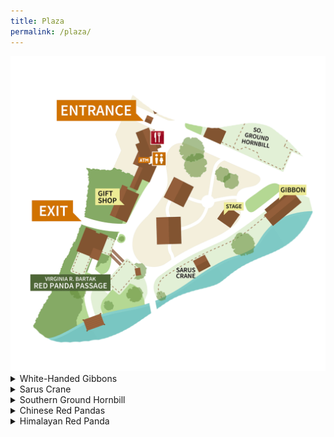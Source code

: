 ```yaml
---
title: Plaza
permalink: /plaza/
---
```


<img src="pics/plaza_map.png" class="inline"/>

<details><summary>White-Handed Gibbons</summary>
  <br>
Zoo Boise has two gibbons:
  <br>
- Euhl, better known as Papa, is brown in color. He rarely swings, and makes a soft, low whooping sound occasionally.
  <br>
- Li Bao, who is Papa's daughter, is black in color. She is almost always in the trees, and sings a high-pitched song that can be heard throughout the zoo.
  <br>
  <br>
  Li Bao's song:
  <br>
  <audio controls>
  <source src="sounds/li_bao.ogg" type="audio/ogg">
  <source src="sounds/li_bao.mp3" type="audio/mpeg">
Your browser does not support the audio element.
</audio>
  <br>
  <br>
<img src="pics/gibbons.jpg" class="inline"/>
</details>

<details><summary>Sarus Crane</summary>
  <br>
Zoo Boise has one sarus crane:
  <br>
- Claudia gets very excited when her keepers are nearby, and she frequently dances for them. She also makes a trumpeting sound that could be mistaken for elephants.
  <br>
  <br>
<img src="pics/sarus_crane.jpg" class="inline"/>
</details>

<details><summary>Southern Ground Hornbill</summary>
  <br>
Zoo Boise has one southern ground hornbill in the plaza:
  <br>
- Toogle is a favorite of guests, volunteers, and staff! He was hand-raised due to special circumstances, so he loves showing off his treasures and food (typically a mouse or chick) to shocked guests. He makes a distinctive booming sound, which can be heard in the surrounding areas.
  <br>
  <br>
<img src="pics/toogle.jpg" class="inline"/>
</details>

<details><summary>Chinese Red Pandas</summary>
  <br>
Zoo Boise has three Chinese red pandas, a pair and an individual:
  <br>
- Jasper is the male in the pair, and is missing some front teeth, leading to his tongue sticking out most of the time. He is darker and more red in coloring than Stevie. He was born in 2015 at the Lincoln Park Zoo and moved here in May 2023.
  <br>
- Stevie is the female in the pair. She is much more active than Jasper, but also likes to nest in one of the doors to the bridge. She is also lighter in color and has a kink in her tail. She was born in 2022 at the Milwaukee County Zoo and moved here in May 2023.
  <br>
<img src="pics/styans.png" class="inline"/>
  <br>
- Rylan is the individual female Chinese Red Panda. She is the youngest of both the Chinese and Himalayan Red Pandas. Additionally, she will likely be matched with mate at a future date. She was born in 2024 at the Lincoln Park Zoo and moved here in May 2025. 
  <br>
  <br>
<img src="pics/rylan.JPEG" class="inline"/>
</details>

<details><summary>Himalayan Red Panda</summary>
  <br>
Zoo Boise has one Himalayan red panda:
  <br>
- Pumori is the one male Himalayan Red Panda. He will likely receive a name at Zoobilee. Additionally, he will potentially be matched with mate at a future date. He was born in 2015 at the Rosamond Gifford Zoo and moved here in May 2025.
  <br>
  <br>
<img src="pics/himalayan.JPEG" class="inline"/>
</details>

